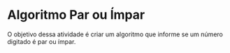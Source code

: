 # Algoritmo Par ou Ímpar

O objetivo dessa atividade é criar um algoritmo que informe se um número digitado é par ou ímpar.
